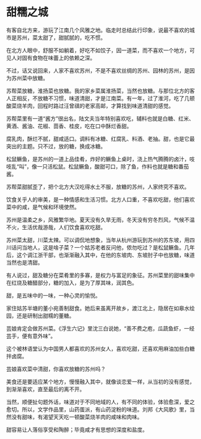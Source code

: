 # 甜糯之城

有客自北方来，游玩了江南几个风雅之地。临走时总结此行印象，说最不喜欢的城市是苏州，菜太甜了，甜腻腻的，吃不惯。 

在北方人眼中，舒服不如躺着，好吃不如饺子，因一道菜，而不喜欢一个地方，可见人对固有食物在味蕾上的依赖之深。 

不过，话又说回来，人家不喜欢苏州，不是不喜欢丝绸的苏州、园林的苏州，是因为苏州菜中放糖。 

苏帮菜放糖，淮扬菜也放糖。我的家乡菜属淮扬菜，当然也放糖。与那位北方的客人正相反，不放糖不习惯，味道清甜，才是江南菜。有一年，过了淮河，吃了几顿酸菜烧羊肉，回程时路过汪曾祺的老家高邮，才算找到味道清甜的感觉。 

苏帮菜里有一道“酱方”很出名，陆文夫当年特别喜欢吃，辅料也就是白糖、红米、黄酒、酱油、花椒、茴香、桂皮，吃在口中酥烂香甜。 

腐乳肉，酥烂不腻，甜咸适口。调料有冰糖、红腐乳、料酒、老抽。甜，也是它最突出的主题。只不过，放的糖，换成冰糖。 

松鼠鳜鱼，是苏州的一道上品佳肴，炸好的鳜鱼上桌时，浇上热气腾腾的卤汁，吱吱乱“叫”，像一只活松鼠。松鼠鳜鱼，酸甜可口，除了鱼，作料也就是糖和番茄酱。 

苏帮菜甜腻歪了，把个北方大汉吃得水土不服，放糖的苏州，人家终究不喜欢。 

饮食关乎人的审美，是一种情感和生活习惯。北方人口重，不喜欢吃甜，他们喜欢菜中的咸，是气候和环境使然。 

苏州是温柔之乡，风雅繁华地。夏天没有久旱无雨，冬天没有穷冬烈风，气候不温不火，生活优哉游哉，人们饮食喜欢吃甜。 

苏州菜太甜，川菜太辣。可以调侃地想象，当年从杭州游玩到苏州的苏东坡，用四川话问当地人，这是啥子菜？一个姑苏老者反问他，侬勿吃过？是松鼠鳜鱼。几年后，这个调江浙干部，也渐渐融入其中，在他的东坡肉、东坡肘子中也放糖，味道当然也是清甜。 

有人说过，甜及糖分在菜肴里的多寡，是权力与富足的象征。苏州菜里的甜味集中在红烧及糖醋部分，糖的加入，是为了厚其味，润其色。 

甜，是五味中的一味，一种心灵的愉悦。 

家住姑苏半塘的董小宛善制甜食。她后来虽离开故乡，渡江北上，隐居在如皋水绘园，还是研制出甜糯的董糖。 

芸娘肯定会做苏州菜。《浮生六记》里沈三白说她，“善不费之庖，瓜蔬鱼虾，一经芸手，便有意外味”。 

这个被林语堂认为中国男人都喜欢的苏州女人，喜欢吃甜，还喜欢用麻油加些白糖拌卤腐。 

芸娘喜欢菜中清甜，你喜欢放糖的苏州吗？ 

美食还是要适应某个地方，慢慢融入其中，就像谈恋爱一样，从当初的没有感觉，到渐渐喜欢，直至最后的离不开。 

当然，顺便扯句题外话，味道对于不同地域的人，有不同的体验，体验愈深，爱之愈切。所以，文学作品里，山药蛋派，有山药淀粉的味道。刘邦《大风歌》里，当然没有甜味，有渴望天天吃一顿酸菜烧羊肉的咸味和肉味。 

甜容易让人落俗享受和陶醉；毕竟咸才有思想的深度和盐度。